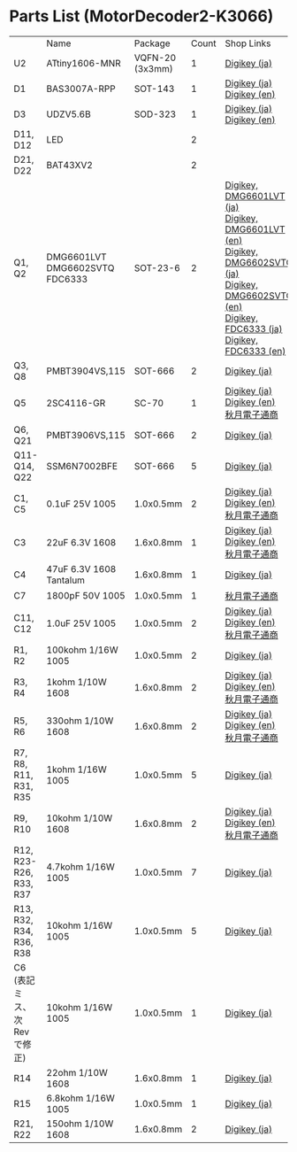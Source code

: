 # Parts List (MotorDecoder2-K3066)

<table>
  <th>
    <td>Name</td>
    <td>Package</td>
    <td>Count</td>
    <td>Shop Links</td>
  </th>
  <tr>
    <td>U2</td>
    <td>ATtiny1606-MNR</td>
    <td>VQFN-20 (3x3mm)</td>
    <td>1</td>
    <td><a href="https://www.digikey.jp/product-detail/ja/microchip-technology/ATTINY1606-MNR/150-ATTINY1606-MNRCT-ND/11476321">Digikey (ja)</a></td>
  </tr>
  <tr>
    <td>D1</td>
    <td>BAS3007A-RPP</td>
    <td>SOT-143</td>
    <td>1</td>
    <td><a href="https://www.digikey.jp/product-detail/ja/infineon-technologies/BAS3007ARPPE6327HTSA1/BAS3007ARPPE6327HTSA1CT-ND/2023144">Digikey (ja)</a><br />
    <a href="https://www.digikey.jp/product-detail/en/infineon-technologies/BAS3007ARPPE6327HTSA1/BAS3007ARPPE6327HTSA1CT-ND/2023144">Digikey (en)</a></td>
  </tr>
  <tr>
    <td>D3</td>
    <td>UDZV5.6B</td>
    <td>SOD-323</td>
    <td>1</td>
    <td><a href="https://www.digikey.jp/product-detail/ja/rohm-semiconductor/UDZVTE-175-1B/UDZVTE-175-1BCT-ND/4571455">Digikey (ja)</a><br />
    <a href="https://www.digikey.jp/product-detail/en/rohm-semiconductor/UDZVTE-175-1B/UDZVTE-175-1BCT-ND/4571455">Digikey (en)</a></td>
  </tr>
  <tr>
    <td>D11, D12</td>
    <td>LED</td>
    <td></td>
    <td>2</td>
    <td></td>
  </tr>
  <tr>
    <td>D21, D22</td>
    <td>BAT43XV2</td>
    <td></td>
    <td>2</td>
    <td></td>
  </tr>
  <tr>
    <td>Q1, Q2</td>
    <td>DMG6601LVT<br>DMG6602SVTQ<br>FDC6333</td>
    <td>SOT-23-6</td>
    <td>2</td>
    <td><a href="https://www.digikey.jp/product-detail/ja/diodes-incorporated/DMG6601LVT-7/DMG6601LVT-7DICT-ND/3677910">Digikey, DMG6601LVT (ja)</a><br />
    <a href="https://www.digikey.jp/product-detail/en/diodes-incorporated/DMG6601LVT-7/DMG6601LVT-7DICT-ND/3677910">Digikey, DMG6601LVT (en)</a><br>
    <a href="https://www.digikey.jp/product-detail/ja/diodes-incorporated/DMG6602SVTQ-7/DMG6602SVTQ-7DICT-ND/5176059">Digikey, DMG6602SVTQ (ja)</a><br>
    <a href="https://www.digikey.jp/product-detail/en/diodes-incorporated/DMG6602SVTQ-7/DMG6602SVTQ-7DICT-ND/5176059">Digikey, DMG6602SVTQ (en)</a><br>
    <a href="https://www.digikey.jp/product-detail/ja/on-semiconductor/FDC6333C/FDC6333CCT-ND/965584">Digikey, FDC6333 (ja)</a><br>
    <a href="https://www.digikey.jp/product-detail/en/on-semiconductor/FDC6333C/FDC6333CCT-ND/965584">Digikey, FDC6333 (en)</a>
    </td>
  </tr>
  <tr>
    <td>Q3, Q8</td>
    <td>PMBT3904VS,115</td>
    <td>SOT-666</td>
    <td>2</td>
    <td><a href="https://www.digikey.jp/product-detail/ja/nexperia-usa-inc/PMBT3904VS,115/1727-5177-1-ND/2531775">Digikey (ja)</a></td>
  </tr>
  <tr>
    <td>Q5</td>
    <td>2SC4116-GR</td>
    <td>SC-70</td>
    <td>1</td>
    <td><a href="https://www.digikey.jp/product-detail/ja/toshiba-semiconductor-and-storage/2SC4116-GR-LF/2SC4116-GRLFCT-ND/3191333">Digikey (ja)</a><br />
    <a href="https://www.digikey.jp/product-detail/en/toshiba-semiconductor-and-storage/2SC4116-GR-LF/2SC4116-GRLFCT-ND/3191333">Digikey (en)</a><br />
    <a href="https://akizukidenshi.com/catalog/g/gI-02705/">秋月電子通商</a></td>
  </tr>
  <tr>
    <td>Q6, Q21</td>
    <td>PMBT3906VS,115</td>
    <td>SOT-666</td>
    <td>2</td>
    <td><a href="https://www.digikey.jp/product-detail/ja/nexperia-usa-inc/PMBT3906VS,115/1727-5179-1-ND/2531777">Digikey (ja)</a></td>
  </tr>
  <tr>
    <td>Q11-Q14, Q22</td>
    <td>SSM6N7002BFE</td>
    <td>SOT-666</td>
    <td>5</td>
    <td><a href="https://www.digikey.jp/product-detail/ja/toshiba-semiconductor-and-storage/SSM6N7002BFE,LM/SSM6N7002BFELMCT-ND/4880063">Digikey (ja)</a></td>
  </tr>
  <tr>
    <td>C1, C5</td>
	  <td>0.1uF 25V 1005</td>
	  <td>1.0x0.5mm</td>
	  <td>2</td>
    <td><a href="https://www.digikey.jp/product-detail/ja/murata-electronics/GRM155R71H104KE14J/490-13342-1-ND/5973352">Digikey (ja)</a><br />
    <a href="https://www.digikey.jp/product-detail/en/murata-electronics/GRM155R71H104KE14J/490-13342-1-ND/5973352">Digikey (en)</a><br />
    <a href="https://akizukidenshi.com/catalog/g/gP-13377/">秋月電子通商</a></td>
  </tr>
  <tr>
    <td>C3</td>
    <td>22uF 6.3V 1608</td>
    <td>1.6x0.8mm</td>
    <td>1</td>
    <td><a href="https://www.digikey.jp/product-detail/ja/murata-electronics/GRM188R60J226MEA0D/490-7611-1-ND/4280544">Digikey (ja)</a><br />
    <a href="https://www.digikey.jp/product-detail/en/murata-electronics/GRM188R60J226MEA0D/490-7611-1-ND/4280544">Digikey (en)</a><br />
    <a href="https://akizukidenshi.com/catalog/g/gP-08062/">秋月電子通商</a></td>
  </tr>
  <tr>
    <td>C4</td>
    <td>47uF 6.3V 1608 Tantalum</td>
    <td>1.6x0.8mm</td>
    <td>1</td>
    <td><a href="https://www.digikey.jp/product-detail/ja/rohm-semiconductor/TCSOM0J476M8R-ZM1/511-11830-1-ND/10258991">Digikey (ja)</a></td>
  </tr>
  <tr>
    <td>C7</td>
    <td>1800pF 50V 1005</td>
    <td>1.0x0.5mm</td>
    <td>1</td>
    <td><a href="https://akizukidenshi.com/catalog/g/gP-15443/">秋月電子通商</a></td>
  </tr>
  <tr>
    <td>C11, C12</td>
	<td>1.0uF 25V 1005</td>
	<td>1.0x0.5mm</td>
	<td>2</td>
    <td><a href="https://www.digikey.jp/product-detail/ja/murata-electronics/GRM155R71H104KE14J/490-13342-1-ND/5973352">Digikey (ja)</a><br />
    <a href="https://www.digikey.jp/product-detail/en/murata-electronics/GRM155R71H104KE14J/490-13342-1-ND/5973352">Digikey (en)</a><br />
    <a href="https://akizukidenshi.com/catalog/g/gP-13377/">秋月電子通商</a></td>
  </tr>
  <tr>
    <td>R1, R2</td>
    <td>100kohm 1/16W 1005</td>
    <td>1.0x0.5mm</td>
    <td>2</td>
    <td><a href="https://www.digikey.jp/product-detail/ja/bourns-inc/CR0402-FX-1003GLF/CR0402-FX-1003GLFCT-ND/3740841">Digikey (ja)</a></td>
  </tr>
  <tr>
    <td>R3, R4</td>
    <td>1kohm 1/10W 1608</td>
    <td>1.6x0.8mm</td>
    <td>2</td>
    <td><a href="https://www.digikey.jp/products/ja/resistors/chip-resistor-surface-mount/52?k=&pkeyword=&sv=0&pv2085=u1+kOhms&sf=1&FV=-8%7C52%2C16%7C39246&quantity=&ColumnSort=0&page=1&pageSize=25">Digikey (ja)</a><br />
    <a href="https://www.digikey.jp/products/en/resistors/chip-resistor-surface-mount/52?k=&pkeyword=&sv=0&pv2085=u1+kOhms&sf=1&FV=-8%7C52%2C16%7C39246&quantity=&ColumnSort=0&page=1&pageSize=25">Digikey (en)</a><br />
    <a href="https://akizukidenshi.com/catalog/g/gR-14122/">秋月電子通商</a></td>
  </tr>
  <tr>
    <td>R5, R6</td>
    <td>330ohm 1/10W 1608</td>
    <td>1.6x0.8mm</td>
    <td>2</td>
    <td><a href="https://www.digikey.jp/products/ja/resistors/chip-resistor-surface-mount/52?k=&pkeyword=&sv=0&pv2085=u330+Ohms&sf=1&FV=-8%7C52%2C16%7C39246&quantity=&ColumnSort=0&page=1&pageSize=25">Digikey (ja)</a><br />
    <a href="https://www.digikey.jp/products/en/resistors/chip-resistor-surface-mount/52?k=&pkeyword=&sv=0&pv2085=u330+Ohms&sf=1&FV=-8%7C52%2C16%7C39246&quantity=&ColumnSort=0&page=1&pageSize=25">Digikey (en)</a><br />
    <a href="https://akizukidenshi.com/catalog/g/gR-06331/">秋月電子通商</a></td>
  </tr>
  <tr>
    <td>R7, R8, R11, R31, R35</td>
    <td>1kohm 1/16W 1005</td>
    <td>1.0x0.5mm</td>
    <td>5</td>
    <td><a href="https://www.digikey.jp/products/ja/resistors/chip-resistor-surface-mount/52?k=&pkeyword=&sv=0&pv2085=u1+kOhms&sf=1&FV=-8%7C52%2C16%7C39246&quantity=&ColumnSort=0&page=1&pageSize=25">Digikey (ja)</a></td>
  </tr>
  <tr>
    <td>R9, R10</td>
    <td>10kohm 1/10W 1608</td>
    <td>1.6x0.8mm</td>
    <td>2</td>
    <td><a href="https://www.digikey.jp/products/ja/resistors/chip-resistor-surface-mount/52?k=&pkeyword=&sv=0&pv2085=u10+kOhms&sf=1&FV=-8%7C52%2C16%7C39246&quantity=&ColumnSort=0&page=1&pageSize=25">Digikey (ja)</a><br />
    <a href="https://www.digikey.jp/products/en/resistors/chip-resistor-surface-mount/52?k=&pkeyword=&sv=0&pv2085=u10+kOhms&sf=1&FV=-8%7C52%2C16%7C39246&quantity=&ColumnSort=0&page=1&pageSize=25">Digikey (en)</a><br />
    <a href="https://akizukidenshi.com/catalog/g/gR-06103/">秋月電子通商</a></td>
  </tr>
  <tr>
    <td>R12, R23-R26, R33, R37</td>
    <td>4.7kohm 1/16W 1005</td>
    <td>1.0x0.5mm</td>
    <td>7</td>
    <td><a href="https://www.digikey.jp/product-detail/ja/koa-speer-electronics-inc/RK73B1ETTP472J/2019-RK73B1ETTP472JCT-ND/9846006">Digikey (ja)</a></td>
  </tr>
  <tr>
    <td>R13, R32, R34, R36, R38</td>
    <td>10kohm 1/16W 1005</td>
    <td>1.0x0.5mm</td>
    <td>5</td>
    <td><a href="https://www.digikey.jp/product-detail/ja/koa-speer-electronics-inc/RK73B1ETTP103J/2019-RK73B1ETTP103JCT-ND/9846004">Digikey (ja)</a></td>
  </tr>
  <tr>
    <td>C6<br>(表記ミス、次Revで修正)</td>
    <td>10kohm 1/16W 1005</td>
    <td>1.0x0.5mm</td>
    <td>1</td>
    <td><a href="https://www.digikey.jp/product-detail/ja/koa-speer-electronics-inc/RK73B1ETTP103J/2019-RK73B1ETTP103JCT-ND/9846004">Digikey (ja)</a></td>
  </tr>
  <tr>
    <td>R14</td>
    <td>22ohm 1/10W 1608</td>
    <td>1.6x0.8mm</td>
    <td>1</td>
    <td><a href="https://www.digikey.jp/product-detail/ja/koa-speer-electronics-inc/RK73B1JTTD220J/2019-RK73B1JTTD220JCT-ND/9846752">Digikey (ja)</a></td>
  </tr>
  <tr>
    <td>R15</td>
    <td>6.8kohm 1/16W 1005</td>
    <td>1.0x0.5mm</td>
    <td>1</td>
    <td><a href="https://www.digikey.jp/product-detail/ja/koa-speer-electronics-inc/RK73B1ETTP682J/2019-RK73B1ETTP682JCT-ND/9846058">Digikey (ja)</a></td>
  </tr>
  <tr>
    <td>R21, R22</td>
    <td>150ohm 1/10W 1608</td>
    <td>1.6x0.8mm</td>
    <td>2</td>
    <td><a href="https://www.digikey.jp/products/ja/resistors/chip-resistor-surface-mount/52?k=&pkeyword=&sv=0&pv2085=u150+Ohms&sf=1&FV=-8%7C52%2C16%7C39246&quantity=&ColumnSort=0&page=1&pageSize=25">Digikey (ja)</a></td>
  </tr>

</table>